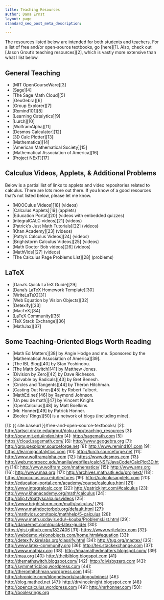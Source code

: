 ```yaml
---
title: Teaching Resources
author: Dana Ernst
layout: page
standard_seo_post_meta_description:
  - 
---
```

The resources listed below are intended for both students and teachers. For a list of free and/or open-source textbooks, go [here][1]. Also, check out [Jason Grout&#8217;s teaching resources][2], which is vastly more extensive than what I list below.

## General Teaching

  * [MIT OpenCourseWare][3]
  * [Sage][4]
  * [The Sage Math Cloud][5]
  * [GeoGebra][6]
  * [Group Explorer][7]
  * [Remind101][8]
  * [Learning Catalytics][9]
  * [Lurch][10]
  * [WolframAlpha][11]
  * [Desmos Calculator][12]
  * [3D Calc Plotter][13]
  * [Mathematica][14]
  * [American Mathematical Society][15]
  * [Mathematical Association of America][16]
  * [Project NExT][17]

## Calculus Videos, Applets, & Additional Problems

Below is a partial list of links to applets and video repositories related to calculus. There are lots more out there. If you know of a good resources that&#8217;s not listed below, please let me know.

  * [MOOCulus Videos][18] (videos)
  * [Calculus Applets][19] (applets)
  * [Education Portal][20] (videos with embedded quizzes)
  * [integralCALC videos][21] (videos)
  * [Patrick&#8217;s Just Math Tutorials][22] (videos)
  * [Khan Academy][23] (videos)
  * [Patty&#8217;s Calculus Videos][24] (videos)
  * [Brightstorm Calculus Videos][25] (videos)
  * [Math Doctor Bob videos][26] (videos)
  * [MathVids][27] (videos)
  * [The Calculus Page Problems List][28] (problems)

## LaTeX

  * [Dana&#8217;s Quick LaTeX Guide][29]
  * [Dana&#8217;s LaTeX Homework Template][30]
  * [WriteLaTeX][31]
  * [Web Equation by Vision Objects][32]
  * [Detexify][33]
  * [MacTeX][34]
  * [LaTeX Community][35]
  * [TeX Stack Exchange][36]
  * [MathJax][37]

## Some Teaching-Oriented Blogs Worth Reading

  * [Math Ed Matters][38] by Angie Hodge and me. Sponsored by the [Mathematical Association of America][39].
  * [The IBL Blog][40] by Stan Yoshinobu.
  * [The Math Switch][41] by Matthew Jones.
  * [Division by Zero][42] by Dave Richeson.
  * [Solvable by Radicals][43] by Bret Benesh.
  * [Circles and Tangents][44] by Theron Hitchman.
  * [Casting Out Nines][45] by Robert Talbert.
  * [MathEd.net][46] by Raymond Johnson.
  * [Un peu de math][47] by Vincent Knight.
  * [OpenCalculus][48] by Matt Boelkins.
  * [Mr. Honner][49] by Patrick Honner.
  * [Booles&#8217; Rings][50] is a network of blogs (including mine).

 [1]: {{ site.baseurl }}/free-and-open-source-textbooks/
 [2]: http://artsci.drake.edu/grout/doku.php/teaching_resources
 [3]: http://ocw.mit.edu/index.htm
 [4]: http://sagemath.com
 [5]: https://cloud.sagemath.com/
 [6]: http://www.geogebra.org
 [7]: http://groupexplorer.sourceforge.net
 [8]: http://www.remind101.com
 [9]: https://learningcatalytics.com
 [10]: http://lurch.sourceforge.net
 [11]: http://www.wolframalpha.com
 [12]: https://www.desmos.com
 [13]: http://web.monroecc.edu/manila/webfiles/calcNSF/JavaCode/CalcPlot3D.htm
 [14]: http://www.wolfram.com/mathematica/
 [15]: http://www.ams.org
 [16]: http://www.maa.org
 [17]: http://archives.math.utk.edu/projnext/
 [18]: https://mooculus.osu.edu/lectures
 [19]: http://calculusapplets.com
 [20]: http://education-portal.com/academy/course/calculus.html
 [21]: http://www.integralcalc.com
 [22]: http://patrickjmt.com/#calculus
 [23]: http://www.khanacademy.org/math/calculus
 [24]: http://blip.tv/pattyscalculusvideos
 [25]: http://www.brightstorm.com/math/calculus/
 [26]: http://www.mathdoctorbob.org/default.html
 [27]: http://mathvids.com/topic/mathhelp/5-calculus
 [28]: http://www.math.ucdavis.edu/~kouba/ProblemsList.html
 [29]: http://danaernst.com/quick-latex-guide/
 [30]: https://gist.github.com/1827406
 [31]: https://www.writelatex.com
 [32]: http://webdemo.visionobjects.com/home.html#equation
 [33]: http://detexify.kirelabs.org/classify.html
 [34]: http://tug.org/mactex/
 [35]: http://www.latex-community.org
 [36]: http://tex.stackexchange.com
 [37]: http://www.mathjax.org
 [38]: http://maamathedmatters.blogspot.com/
 [39]: http://maa.org
 [40]: http://theiblblog.blogspot.com
 [41]: http://themathswitch.blogspot.com/
 [42]: http://divisbyzero.com
 [43]: http://symmetricblog.wordpress.com
 [44]: http://theronhitchman.wordpress.com
 [45]: http://chronicle.com/blognetwork/castingoutnines/
 [46]: http://blog.mathed.net
 [47]: http://drvinceknight.blogspot.com
 [48]: http://opencalculus.wordpress.com
 [49]: http://mrhonner.com
 [50]: http://boolesrings.org